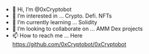 - 👋 Hi, I’m @0xCryptobot
- 👀 I’m interested in ... Crypto. Defi. NFTs
- 🌱 I’m currently learning ... Solidity
- 💞️ I’m looking to collaborate on ... AMM Dex projects
- 📫 How to reach me ... Here https://github.com/0xCryptobot/0xCryptobot

<!---
0xCryptobot/0xCryptobot is a ✨ special ✨ repository because its `README.md` (this file) appears on your GitHub profile.
You can click the Preview link to take a look at your changes.
--->
